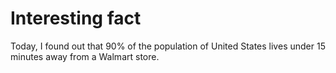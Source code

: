 # Interesting fact

Today, I found out that 90% of the population of United States lives under 15 minutes away from a Walmart store.
